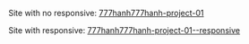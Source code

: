 Site with no responsive: [777hanh777hanh-project-01](https://777hanh777hanh.github.io/project-01/)

Site with responsive: [777hanh777hanh-project-01--responsive](https://777hanh777hanh.github.io/project-01--responsive/)
